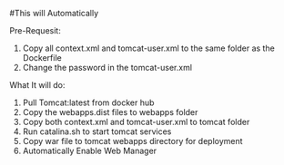 #This will Automatically

Pre-Requesit:
1. Copy all context.xml and tomcat-user.xml to the same folder as the Dockerfile
2. Change the password in the tomcat-user.xml

What It will do:

1. Pull Tomcat:latest from docker hub
2. Copy the webapps.dist files to webapps folder
3. Copy both context.xml and tomcat-user.xml to tomcat folder
4. Run catalina.sh to start tomcat services
5. Copy war file to tomcat webapps directory for deployment
6. Automatically Enable Web Manager